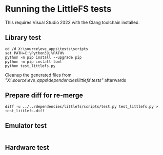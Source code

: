 # Running the LittleFS tests

This requires Visual Studio 2022 with the Clang toolchain installed.

## Library test

```
cd /d X:\source\eve_apps\tests\scripts
set PATH=C:\Python38;%PATH%
python -m pip install --upgrade pip
python -m pip install toml
python test_littlefs.py
```

Cleanup the generated files from *"X:\source\eve_apps\dependencies\littlefs\tests"* afterwards

## Prepare diff for re-merge

```
diff -u ../../dependencies/littlefs/scripts/test.py test_littlefs.py > test_littlefs.diff
```

## Emulator test

```
```

## Hardware test

```
```
